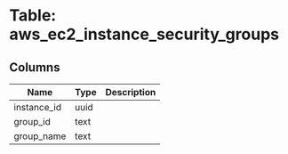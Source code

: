
# Table: aws_ec2_instance_security_groups

## Columns
| Name        | Type           | Description  |
| ------------- | ------------- | -----  |
|instance_id|uuid||
|group_id|text||
|group_name|text||

